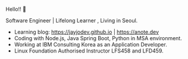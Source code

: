 Hello!! 👋

Software Engineer | Lifelong Learner , Living in Seoul.

* Learning blog: https://jayjodev.github.io | https://anote.dev 
* Coding with Node.js, Java Spring Boot, Python in MSA environment.
* Working at IBM Consulting Korea as an Application Developer.
* Linux Foundation Authorised Instructor LFS458 and LFD459.
